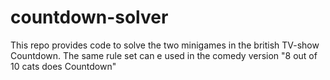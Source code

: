 # countdown-solver
This repo provides code to solve the two minigames in the british TV-show Countdown. The same rule set can e used in the comedy version "8 out of 10 cats does Countdown"
